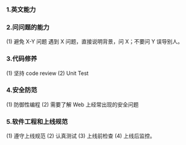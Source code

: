 ### 1.英文能力

### 2.问问题的能力

(1) 避免 X-Y 问题
遇到 X 问题，直接说明背景，问 X；不要问 Y 误导别人。

### 3.代码修养

(1) 坚持 code review
(2) Unit Test

### 4.安全防范

(1) 防御性编程
(2) 需要了解 Web 上经常出现的安全问题

### 5.软件工程和上线规范

(1) 遵守上线规范
(2) 认真测试
(3) 上线前检查
(4) 上线后监控。
